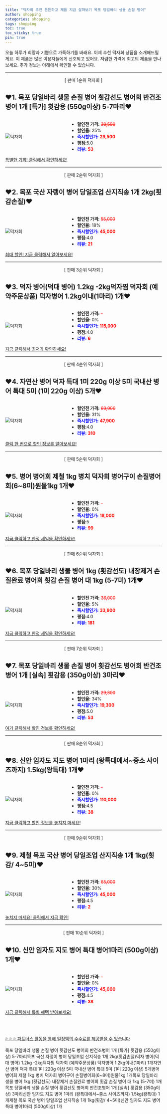 ```yaml
---
title: "덕자회 추천 튼튼하고 제품 지금 살펴보기 목포 당일바리 생물 손질 병어"
author: shopping
categories: shopping
tags: shopping
toc: true
toc_sticky: true
pin: true
---
```

오늘 하루가 희망과 기쁨으로 가득하기를 바래요. 이제 추천 덕자회 상품을 소개해드릴게요. 이 제품은 많은 이용자들에게 선호되고 있어요. 저렴한 가격에 최고의 제품을 만나보세요. 추가 정보는 아래에서 확인할 수 있습니다.

---
<p class="toplist" style="margin: 0 auto; display: block; width: fit-content;">[ 판매 1순위 덕자회 ]</p>

<h2><strong>❤️1. 목포 당일바리 생물 손질 병어 횟감선도 병어회 반건조병어 1개 [특가] 횟감용 (550g이상) 5-7마리❤️</strong></h2>

<div style="display: flex; align-items: center;">
    <div style="flex: 0.4;">
        <img src="https://thumbnail9.coupangcdn.com/thumbnails/remote/230x230ex/image/vendor_inventory/44b4/23354833692302ca10279fe9d3af7c3b01c8439259ff1629b3e4292effd8.png" alt="덕자회" style="max-width: 100%;">
    </div>
    <div style="flex: 0.6; margin-left: 10px;">
        <ul>
            <li><strong>할인전 가격:</strong> <del style="color: red;">39,500</del></li>
            <li><strong>할인율:</strong> 25%</li>
            <li><span style='color:blue'><strong>즉시할인가:</strong></span> <span style='color:red'><strong>29,500</strong></span></li>
            <li><strong>평점:</strong>5.0</li>
            <li><span style='color:blue'><strong>리뷰:</strong></span> <span style='color:red'><strong>53</strong></span></li>
        </ul>
    </div>
</div>
<div class="center">
    <a href="https://selin100587.github.io?lptag=AF9450613&subid=githubio&pageKey=8026628828&traceid=V0-153&itemId=22433946198&vendorItemId=89478554322" class="myButton">
        특별한 기회! 클릭해서 확인하세요!
    </a>
</div>


---
<p class="toplist" style="margin: 0 auto; display: block; width: fit-content;">[ 판매 2순위 덕자회 ]</p>

<h2><strong>❤️2. 목포 국산 자랭이 병어 당일조업 산지직송 1개 2kg(횟감손질)❤️</strong></h2>

<div style="display: flex; align-items: center;">
    <div style="flex: 0.4;">
        <img src="https://thumbnail9.coupangcdn.com/thumbnails/remote/230x230ex/image/vendor_inventory/5843/837a66724b388c0f403766aeed38004be7e9ec51174a449ee2f8608c36d3.jpg" alt="덕자회" style="max-width: 100%;">
    </div>
    <div style="flex: 0.6; margin-left: 10px;">
        <ul>
            <li><strong>할인전 가격:</strong> <del style="color: red;">55,000</del></li>
            <li><strong>할인율:</strong> 18%</li>
            <li><span style='color:blue'><strong>즉시할인가:</strong></span> <span style='color:red'><strong>45,000</strong></span></li>
            <li><strong>평점:</strong>4.0</li>
            <li><span style='color:blue'><strong>리뷰:</strong></span> <span style='color:red'><strong>21</strong></span></li>
        </ul>
    </div>
</div>
<div class="center">
    <a href="https://selin100587.github.io?lptag=AF9450613&subid=githubio&pageKey=7875690748&traceid=V0-153&itemId=21525282337&vendorItemId=88578683143" class="myButton">
        최대 할인! 지금 클릭해서 알아보세요!
    </a>
</div>


---
<p class="toplist" style="margin: 0 auto; display: block; width: fit-content;">[ 판매 3순위 덕자회 ]</p>

<h2><strong>❤️3. 덕자 병어(덕대 병어) 1.2kg -2kg덕자찜 덕자회 (예약주문상품) 덕자병어 1.2kg이내(1마리) 1개❤️</strong></h2>

<div style="display: flex; align-items: center;">
    <div style="flex: 0.4;">
        <img src="https://thumbnail10.coupangcdn.com/thumbnails/remote/230x230ex/image/vendor_inventory/f390/fc55424e9d7d88e6bbbf5c292be37f6c41b22ac7a4f280446fa26ce8c389.jpeg" alt="덕자회" style="max-width: 100%;">
    </div>
    <div style="flex: 0.6; margin-left: 10px;">
        <ul>
            <li><strong>할인전 가격:</strong> <del style="color: red;">-</del></li>
            <li><strong>할인율:</strong> 0%</li>
            <li><span style='color:blue'><strong>즉시할인가:</strong></span> <span style='color:red'><strong>115,000</strong></span></li>
            <li><strong>평점:</strong>4.0</li>
            <li><span style='color:blue'><strong>리뷰:</strong></span> <span style='color:red'><strong>6</strong></span></li>
        </ul>
    </div>
</div>
<div class="center">
    <a href="https://selin100587.github.io?lptag=AF9450613&subid=githubio&pageKey=7403154080&traceid=V0-153&itemId=19165686118&vendorItemId=76313576334" class="myButton">
        지금 클릭해서 최저가 확인하세요!
    </a>
</div>


---
<p class="toplist" style="margin: 0 auto; display: block; width: fit-content;">[ 판매 4순위 덕자회 ]</p>

<h2><strong>❤️4. 자연산 병어 덕자 특대 1미 220g 이상 5미 국내산 병어 특대 5미 (1미 220g 이상) 5개❤️</strong></h2>

<div style="display: flex; align-items: center;">
    <div style="flex: 0.4;">
        <img src="https://thumbnail7.coupangcdn.com/thumbnails/remote/230x230ex/image/vendor_inventory/dd0f/222146acef59fa724c2427576fa90227944b173e9d64045812600eb19548.jpg" alt="덕자회" style="max-width: 100%;">
    </div>
    <div style="flex: 0.6; margin-left: 10px;">
        <ul>
            <li><strong>할인전 가격:</strong> <del style="color: red;">69,900</del></li>
            <li><strong>할인율:</strong> 31%</li>
            <li><span style='color:blue'><strong>즉시할인가:</strong></span> <span style='color:red'><strong>47,900</strong></span></li>
            <li><strong>평점:</strong>4.0</li>
            <li><span style='color:blue'><strong>리뷰:</strong></span> <span style='color:red'><strong>310</strong></span></li>
        </ul>
    </div>
</div>
<div class="center">
    <a href="https://selin100587.github.io?lptag=AF9450613&subid=githubio&pageKey=7713547243&traceid=V0-153&itemId=20683036209&vendorItemId=78506396893" class="myButton">
        클릭 한 번으로 할인 정보를 알아보세요!
    </a>
</div>


---
<p class="toplist" style="margin: 0 auto; display: block; width: fit-content;">[ 판매 5순위 덕자회 ]</p>

<h2><strong>❤️5. 병어 병어회 제철 1kg 병치 덕자회 병어구이 손질병어회(6~8미)원물1kg 1개❤️</strong></h2>

<div style="display: flex; align-items: center;">
    <div style="flex: 0.4;">
        <img src="https://thumbnail7.coupangcdn.com/thumbnails/remote/230x230ex/image/vendor_inventory/9505/83cf0d1bd71b9e3eb1162e436e52ad189ca5dde326a3494a25300fa133f2.jpeg" alt="덕자회" style="max-width: 100%;">
    </div>
    <div style="flex: 0.6; margin-left: 10px;">
        <ul>
            <li><strong>할인전 가격:</strong> <del style="color: red;">-</del></li>
            <li><strong>할인율:</strong> 0%</li>
            <li><span style='color:blue'><strong>즉시할인가:</strong></span> <span style='color:red'><strong>18,000</strong></span></li>
            <li><strong>평점:</strong>5</li>
            <li><span style='color:blue'><strong>리뷰:</strong></span> <span style='color:red'><strong>99</strong></span></li>
        </ul>
    </div>
</div>
<div class="center">
    <a href="https://selin100587.github.io?lptag=AF9450613&subid=githubio&pageKey=8090608100&traceid=V0-153&itemId=22848602721&vendorItemId=89883287622" class="myButton">
        지금 클릭하고 한정 세일을 확인하세요!
    </a>
</div>


---
<p class="toplist" style="margin: 0 auto; display: block; width: fit-content;">[ 판매 6순위 덕자회 ]</p>

<h2><strong>❤️6. 목포 당일바리 생물 병어 1kg (횟감선도) 내장제거 손질완료 병어회 횟감 손질 병어 대 1kg (5-7미) 1개❤️</strong></h2>

<div style="display: flex; align-items: center;">
    <div style="flex: 0.4;">
        <img src="https://thumbnail8.coupangcdn.com/thumbnails/remote/230x230ex/image/vendor_inventory/9e15/5b0893eae899106c2c56bc15c67ccbe4715cee0f90c4471f66c565e12740.jpg" alt="덕자회" style="max-width: 100%;">
    </div>
    <div style="flex: 0.6; margin-left: 10px;">
        <ul>
            <li><strong>할인전 가격:</strong> <del style="color: red;">36,000</del></li>
            <li><strong>할인율:</strong> 5%</li>
            <li><span style='color:blue'><strong>즉시할인가:</strong></span> <span style='color:red'><strong>33,900</strong></span></li>
            <li><strong>평점:</strong>4.0</li>
            <li><span style='color:blue'><strong>리뷰:</strong></span> <span style='color:red'><strong>181</strong></span></li>
        </ul>
    </div>
</div>
<div class="center">
    <a href="https://selin100587.github.io?lptag=AF9450613&subid=githubio&pageKey=7012342674&traceid=V0-153&itemId=17237421459&vendorItemId=84409044128" class="myButton">
        지금 클릭하고 한정 세일을 확인하세요!
    </a>
</div>


---
<p class="toplist" style="margin: 0 auto; display: block; width: fit-content;">[ 판매 7순위 덕자회 ]</p>

<h2><strong>❤️7. 목포 당일바리 생물 손질 병어 횟감선도 병어회 반건조병어 1개 [실속] 횟감용 (350g이상) 3마리❤️</strong></h2>

<div style="display: flex; align-items: center;">
    <div style="flex: 0.4;">
        <img src="https://thumbnail9.coupangcdn.com/thumbnails/remote/230x230ex/image/vendor_inventory/44b4/23354833692302ca10279fe9d3af7c3b01c8439259ff1629b3e4292effd8.png" alt="덕자회" style="max-width: 100%;">
    </div>
    <div style="flex: 0.6; margin-left: 10px;">
        <ul>
            <li><strong>할인전 가격:</strong> <del style="color: red;">29,300</del></li>
            <li><strong>할인율:</strong> 34%</li>
            <li><span style='color:blue'><strong>즉시할인가:</strong></span> <span style='color:red'><strong>19,300</strong></span></li>
            <li><strong>평점:</strong>5.0</li>
            <li><span style='color:blue'><strong>리뷰:</strong></span> <span style='color:red'><strong>53</strong></span></li>
        </ul>
    </div>
</div>
<div class="center">
    <a href="https://selin100587.github.io?lptag=AF9450613&subid=githubio&pageKey=8026628828&traceid=V0-153&itemId=22433946202&vendorItemId=89478554378" class="myButton">
        여기 클릭해서 할인 정보를 확인하세요!
    </a>
</div>


---
<p class="toplist" style="margin: 0 auto; display: block; width: fit-content;">[ 판매 8순위 덕자회 ]</p>

<h2><strong>❤️8. 신안 임자도 지도 병어 1마리 (왕특대에서~중소 사이즈까지) 1.5kg(왕특대) 1개❤️</strong></h2>

<div style="display: flex; align-items: center;">
    <div style="flex: 0.4;">
        <img src="https://thumbnail10.coupangcdn.com/thumbnails/remote/230x230ex/image/vendor_inventory/66df/655ce7c159463692b4f9b76276bde70c1af26f0882b604024544a27cfb81.jpg" alt="덕자회" style="max-width: 100%;">
    </div>
    <div style="flex: 0.6; margin-left: 10px;">
        <ul>
            <li><strong>할인전 가격:</strong> <del style="color: red;">-</del></li>
            <li><strong>할인율:</strong> 0%</li>
            <li><span style='color:blue'><strong>즉시할인가:</strong></span> <span style='color:red'><strong>110,000</strong></span></li>
            <li><strong>평점:</strong>4.5</li>
            <li><span style='color:blue'><strong>리뷰:</strong></span> <span style='color:red'><strong>38</strong></span></li>
        </ul>
    </div>
</div>
<div class="center">
    <a href="https://selin100587.github.io?lptag=AF9450613&subid=githubio&pageKey=6516110527&traceid=V0-153&itemId=15096072770&vendorItemId=82318077169" class="myButton">
        지금 클릭하고 할인 정보를 놓치지 마세요!
    </a>
</div>


---
<p class="toplist" style="margin: 0 auto; display: block; width: fit-content;">[ 판매 9순위 덕자회 ]</p>

<h2><strong>❤️9. 제철 목포 국산 병어 당일조업 산지직송 1개 1kg(횟감/ 4~5미)❤️</strong></h2>

<div style="display: flex; align-items: center;">
    <div style="flex: 0.4;">
        <img src="https://thumbnail7.coupangcdn.com/thumbnails/remote/230x230ex/image/vendor_inventory/63d6/45be12b7e83194afcae3d538286ed7d32a9047240b9464bdeae57e41ec67.jpg" alt="덕자회" style="max-width: 100%;">
    </div>
    <div style="flex: 0.6; margin-left: 10px;">
        <ul>
            <li><strong>할인전 가격:</strong> <del style="color: red;">65,000</del></li>
            <li><strong>할인율:</strong> 30%</li>
            <li><span style='color:blue'><strong>즉시할인가:</strong></span> <span style='color:red'><strong>45,000</strong></span></li>
            <li><strong>평점:</strong>4.5</li>
            <li><span style='color:blue'><strong>리뷰:</strong></span> <span style='color:red'><strong>2</strong></span></li>
        </ul>
    </div>
</div>
<div class="center">
    <a href="https://selin100587.github.io?lptag=AF9450613&subid=githubio&pageKey=7876101026&traceid=V0-153&itemId=21526983763&vendorItemId=88580366825" class="myButton">
        놓치지 마세요! 클릭해서 지금 확인!
    </a>
</div>


---
<p class="toplist" style="margin: 0 auto; display: block; width: fit-content;">[ 판매 10순위 덕자회 ]</p>

<h2><strong>❤️10. 신안 임자도 지도 병어 특대 병어1마리 (500g이상) 1개❤️</strong></h2>

<div style="display: flex; align-items: center;">
    <div style="flex: 0.4;">
        <img src="https://thumbnail10.coupangcdn.com/thumbnails/remote/230x230ex/image/vendor_inventory/66df/655ce7c159463692b4f9b76276bde70c1af26f0882b604024544a27cfb81.jpg" alt="덕자회" style="max-width: 100%;">
    </div>
    <div style="flex: 0.6; margin-left: 10px;">
        <ul>
            <li><strong>할인전 가격:</strong> <del style="color: red;">-</del></li>
            <li><strong>할인율:</strong> 0%</li>
            <li><span style='color:blue'><strong>즉시할인가:</strong></span> <span style='color:red'><strong>45,000</strong></span></li>
            <li><strong>평점:</strong>4.5</li>
            <li><span style='color:blue'><strong>리뷰:</strong></span> <span style='color:red'><strong>38</strong></span></li>
        </ul>
    </div>
</div>
<div class="center">
    <a href="https://selin100587.github.io?lptag=AF9450613&subid=githubio&pageKey=6516110527&traceid=V0-153&itemId=18081069234&vendorItemId=76417915685" class="myButton">
        지금 클릭해서 특별 혜택 받아보세요!
    </a>
</div>

<br><br><br>[💦 💦 💦 파트너스 활동을 통해 일정액의 수수료를 제공받을 수 있습니다](https://link.coupang.com/a/bcpT2c)<br><br>목포 당일바리 생물 손질 병어 횟감선도 병어회 반건조병어 1개 [특가] 횟감용 (550g이상) 5-7마리목포 국산 자랭이 병어 당일조업 산지직송 1개 2kg(횟감손질)덕자 병어(덕대 병어) 1.2kg -2kg덕자찜 덕자회 (예약주문상품) 덕자병어 1.2kg이내(1마리) 1개자연산 병어 덕자 특대 1미 220g 이상 5미 국내산 병어 특대 5미 (1미 220g 이상) 5개병어 병어회 제철 1kg 병치 덕자회 병어구이 손질병어회(6~8미)원물1kg 1개목포 당일바리 생물 병어 1kg (횟감선도) 내장제거 손질완료 병어회 횟감 손질 병어 대 1kg (5-7미) 1개목포 당일바리 생물 손질 병어 횟감선도 병어회 반건조병어 1개 [실속] 횟감용 (350g이상) 3마리신안 임자도 지도 병어 1마리 (왕특대에서~중소 사이즈까지) 1.5kg(왕특대) 1개제철 목포 국산 병어 당일조업 산지직송 1개 1kg(횟감/ 4~5미)신안 임자도 지도 병어 특대 병어1마리 (500g이상) 1개